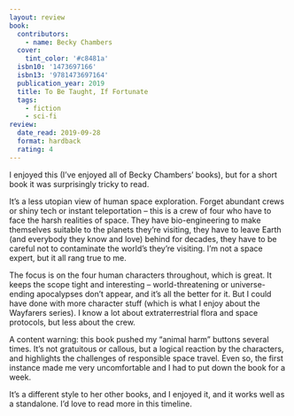 ```yaml
---
layout: review
book:
  contributors:
    - name: Becky Chambers
  cover:
    tint_color: '#c8481a'
  isbn10: '1473697166'
  isbn13: '9781473697164'
  publication_year: 2019
  title: To Be Taught, If Fortunate
  tags:
    - fiction
    - sci-fi
review:
  date_read: 2019-09-28
  format: hardback
  rating: 4
---
```


I enjoyed this (I’ve enjoyed all of Becky Chambers’ books), but for a short book it was surprisingly tricky to read.

It’s a less utopian view of human space exploration. Forget abundant crews or shiny tech or instant teleportation – this is a crew of four who have to face the harsh realities of space. They have bio-engineering to make themselves suitable to the planets they’re visiting, they have to leave Earth (and everybody they know and love) behind for decades, they have to be careful not to contaminate the world’s they’re visiting. I’m not a space expert, but it all rang true to me.

The focus is on the four human characters throughout, which is great. It keeps the scope tight and interesting – world-threatening or universe-ending apocalypses don’t appear, and it’s all the better for it. But I could have done with more character stuff (which is what I enjoy about the Wayfarers series). I know a lot about extraterrestrial flora and space protocols, but less about the crew.

A content warning: this book pushed my “animal harm” buttons several times. It’s not gratuitous or callous, but a logical reaction by the characters, and highlights the challenges of responsible space travel. Even so, the first instance made me very uncomfortable and I had to put down the book for a week.

It’s a different style to her other books, and I enjoyed it, and it works well as a standalone. I’d love to read more in this timeline.
